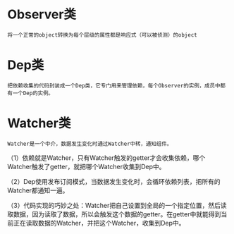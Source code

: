 # Observer类

    将一个正常的object转换为每个层级的属性都是响应式（可以被侦测）的object

# Dep类

    把依赖收集的代码封装成一个Dep类，它专门用来管理依赖，每个Observer的实例，成员中都有一个Dep的实例。

# Watcher类

    Watcher是一个中介，数据发生变化时通过Watcher中转，通知组件。


（1）依赖就是Watcher，只有Watcher触发的getter才会收集依赖，哪个Watcher触发了getter，就把哪个Watcher收集到Dep中。

（2）Dep使用发布订阅模式，当数据发生变化时，会循环依赖列表，把所有的Watcher都通知一遍。

（3）代码实现的巧妙之处：Watcher把自己设置到全局的一个指定位置，然后读取数据，因为读取了数据，所以会触发这个数据的getter。在getter中就能得到当前正在读取数据的Watcher，并把这个Watcher，收集到Dep中。